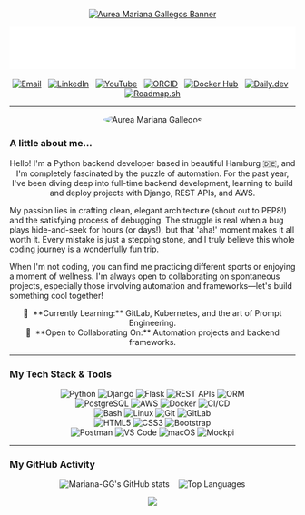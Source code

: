 <!-- 
  BANNER IMAGE: 
  The src URL is now updated to point to the new 'assets' folder.
-->
<p align="center">
  <a href="https://github.com/Mariana-GG">
    <img src="https://raw.githubusercontent.com/Mariana-GG/Mariana-GG/main/assets/input_file_3.png" alt="Aurea Mariana Gallegos Banner"/>
  </a>
</p>

<!-- 
  ANIMATED INTRODUCTION:
  The path is now updated to the 'assets' folder.
-->
<p align="center">
  <img src="https://raw.githubusercontent.com/Mariana-GG/Mariana-GG/main/assets/header-animation.svg" alt="Aurea Mariana Gallegos"/>
</p>

<!-- Social & Professional Links -->
<p align="center">
    <a href="mailto:aurea.mariana.gg@gmail.com"><img src="https://img.shields.io/badge/Email-DDA790?style=for-the-badge&logo=gmail&logoColor=white" alt="Email"/></a>
     
    <a href="https://www.linkedin.com/in/aurea-mariana-gallegos-gloria-backend-developer"><img src="https://img.shields.io/badge/LinkedIn-DDA790?style=for-the-badge&logo=linkedin&logoColor=white" alt="LinkedIn"/></a>
     
    <a href="https://www.youtube.com/@Aurea-Mariana-GG"><img src="https://img.shields.io/badge/YouTube-DDA790?style=for-the-badge&logo=youtube&logoColor=white" alt="YouTube"/></a>
     
    <a href="https://orcid.org/0009-0000-1609-4468"><img src="https://img.shields.io/badge/ORCID-DDA790?style=for-the-badge&logo=orcid&logoColor=white" alt="ORCID"/></a>
     
    <a href="https://hub.docker.com/repositories/marianagg"><img src="https://img.shields.io/badge/Docker%20Hub-DDA790?style=for-the-badge&logo=docker&logoColor=white" alt="Docker Hub"/></a>
     
    <a href="https://app.daily.dev/marianagg"><img src="https://img.shields.io/badge/daily.dev-DDA790?style=for-the-badge&logo=dailydotdev&logoColor=white" alt="Daily.dev"/></a>
     
    <a href="https://roadmap.sh/u/marianagg"><img src="https://img.shields.io/badge/My%20Roadmap-DDA790?style=for-the-badge&logoColor=white" alt="Roadmap.sh"/></a>
</p>

---

<!-- 
  PROFILE PHOTO:
  The src URL is now updated to point to the new 'assets' folder.
-->
<p align="center">
  <img src="https://raw.githubusercontent.com/Mariana-GG/Mariana-GG/main/assets/input_file_4.png" alt="Aurea Mariana Gallegos" width="200px" style="border-radius:50%;"/>
</p>

### A little about me...

<p align="center">
Hello! I'm a Python backend developer based in beautiful Hamburg 🇩🇪, and I'm completely fascinated by the puzzle of automation. For the past year, I've been diving deep into full-time backend development, learning to build and deploy projects with Django, REST APIs, and AWS.

My passion lies in crafting clean, elegant architecture (shout out to PEP8!) and the satisfying process of debugging. The struggle is real when a bug plays hide-and-seek for hours (or days!), but that 'aha!' moment makes it all worth it. Every mistake is just a stepping stone, and I truly believe this whole coding journey is a wonderfully fun trip.

When I'm not coding, you can find me practicing different sports or enjoying a moment of wellness. I'm always open to collaborating on spontaneous projects, especially those involving automation and frameworks—let's build something cool together!
</p>

<p align="center">
🧠  **Currently Learning:** GitLab, Kubernetes, and the art of Prompt Engineering. <br>
🤝  **Open to Collaborating On:** Automation projects and backend frameworks.
</p>

---

### My Tech Stack & Tools

<p align="center">
    <img src="https://img.shields.io/badge/Python-EACDAC?style=for-the-badge&logo=python&logoColor=4A4A4A" alt="Python"/>
    <img src="https://img.shields.io/badge/Django-EACDAC?style=for-the-badge&logo=django&logoColor=4A4A4A" alt="Django"/>
    <img src="https://img.shields.io/badge/Flask-EACDAC?style=for-the-badge&logo=flask&logoColor=4A4A4A" alt="Flask"/>
    <img src="https://img.shields.io/badge/REST%20APIs-EACDAC?style=for-the-badge&logoColor=4A4A4A" alt="REST APIs"/>
    <img src="https://img.shields.io/badge/ORM-EACDAC?style=for-the-badge&logoColor=4A4A4A" alt="ORM"/>
    <br>
    <img src="https://img.shields.io/badge/PostgreSQL-EACDAC?style=for-the-badge&logo=postgresql&logoColor=4A4A4A" alt="PostgreSQL"/>
    <img src="https://img.shields.io/badge/AWS-EACDAC?style=for-the-badge&logo=amazonaws&logoColor=4A4A4A" alt="AWS"/>
    <img src="https://img.shields.io/badge/Docker-EACDAC?style=for-the-badge&logo=docker&logoColor=4A4A4A" alt="Docker"/>
    <img src="https://img.shields.io/badge/CI/CD-EACDAC?style=for-the-badge&logo=githubactions&logoColor=4A4A4A" alt="CI/CD"/>
    <br>
    <img src="https://img.shields.io/badge/Bash-EACDAC?style=for-the-badge&logo=gnubash&logoColor=4A4A4A" alt="Bash"/>
    <img src="https://img.shields.io/badge/Linux-EACDAC?style=for-the-badge&logo=linux&logoColor=4A4A4A" alt="Linux"/>
    <img src="https://img.shields.io/badge/Git-EACDAC?style=for-the-badge&logo=git&logoColor=4A4A4A" alt="Git"/>
    <img src="https://img.shields.io/badge/GitLab-EACDAC?style=for-the-badge&logo=gitlab&logoColor=4A4A4A" alt="GitLab"/>
    <br>
    <img src="https://img.shields.io/badge/HTML5-EACDAC?style=for-the-badge&logo=html5&logoColor=4A4A4A" alt="HTML5"/>
    <img src="https://img.shields.io/badge/CSS3-EACDAC?style=for-the-badge&logo=css3&logoColor=4A4A4A" alt="CSS3"/>
    <img src="https://img.shields.io/badge/Bootstrap-EACDAC?style=for-the-badge&logo=bootstrap&logoColor=4A4A4A" alt="Bootstrap"/>
    <br>
    <img src="https://img.shields.io/badge/Postman-EACDAC?style=for-the-badge&logo=postman&logoColor=4A4A4A" alt="Postman"/>
    <img src="https://img.shields.io/badge/VS%20Code-EACDAC?style=for-the-badge&logo=visualstudiocode&logoColor=4A4A4A" alt="VS Code"/>
    <img src="https://img.shields.io/badge/macOS-EACDAC?style=for-the-badge&logo=macos&logoColor=4A4A4A" alt="macOS"/>
    <img src="https://img.shields.io/badge/Mockpi-EACDAC?style=for-the-badge&logoColor=4A4A4A" alt="Mockpi"/>
</p>

---

### My GitHub Activity
<p align="center">
  <!-- GitHub Stats Card -->
  <img src="https://github-readme-stats.vercel.app/api?username=Mariana-GG&show_icons=true&hide_border=true&title_color=4A4A4A&icon_color=DDA790&text_color=4A4A4A&bg_color=FBF6F0" alt="Mariana-GG's GitHub stats" />
    
  <!-- Top Languages Card -->
  <img src="https://github-readme-stats.vercel.app/api/top-langs/?username=Mariana-GG&layout=compact&hide_border=true&title_color=4A4A4A&text_color=4A4A4A&bg_color=FBF6F0" alt="Top Languages"/>
</p>
<p align="center">
  <!-- Activity Graph -->
  <img src="https://github-readme-activity-graph.vercel.app/graph?username=Mariana-GG&bg_color=FBF6F0&color=4A4A4A&line=DDA790&point=4A4A4A&area=true&hide_border=true" />
</p>
